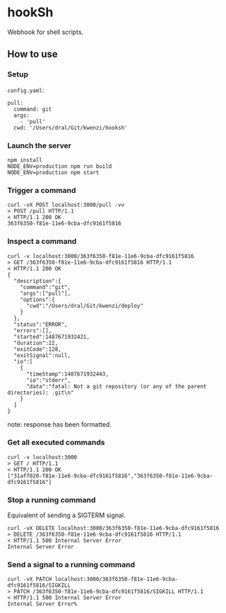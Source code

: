 # hookSh

Webhook for shell scripts.

## How to use

### Setup

`config.yaml`:

```
pull:
  command: git
  args:
    - 'pull'
  cwd: '/Users/dral/Git/kwenzi/hooksh'
```

### Launch the server

```
npm install
NODE_ENV=production npm run build
NODE_ENV=production npm start
```

### Trigger a command

```
curl -vX POST localhost:3000/pull -vv
> POST /pull HTTP/1.1
< HTTP/1.1 200 OK
363f6350-f81e-11e6-9cba-dfc9161f5816
```

### Inspect a command

```
curl -v localhost:3000/363f6350-f81e-11e6-9cba-dfc9161f5816
> GET /363f6350-f81e-11e6-9cba-dfc9161f5816 HTTP/1.1
< HTTP/1.1 200 OK
{
  "description":{
    "command":"git",
    "args":["pull"],
    "options":{
      "cwd":"/Users/dral/Git/kwenzi/deploy"
    }
  },
  "status":"ERROR",
  "errors":[],
  "started":1487671932421,
  "duration":22,
  "exitCode":128,
  "exitSignal":null,
  "io":[
    {
      "timeStamp":1487671932443,
      "io":"stderr",
      "data":"fatal: Not a git repository (or any of the parent directories): .git\n"
    }
  ]
}
```
note: response has been formatted.

### Get all executed commands

```
curl -v localhost:3000
> GET / HTTP/1.1
< HTTP/1.1 200 OK
["31aff020-f81e-11e6-9cba-dfc9161f5816","363f6350-f81e-11e6-9cba-dfc9161f5816"]
```


### Stop a running command

Equivalent of sending a SIGTERM signal.

```
curl -vX DELETE localhost:3000/363f6350-f81e-11e6-9cba-dfc9161f5816
> DELETE /363f6350-f81e-11e6-9cba-dfc9161f5816 HTTP/1.1
< HTTP/1.1 500 Internal Server Error
Internal Server Error
```

### Send a signal to a running command

```
curl -vX PATCH localhost:3000/363f6350-f81e-11e6-9cba-dfc9161f5816/SIGKILL
> PATCH /363f6350-f81e-11e6-9cba-dfc9161f5816/SIGKILL HTTP/1.1
< HTTP/1.1 500 Internal Server Error
Internal Server Error%
```
